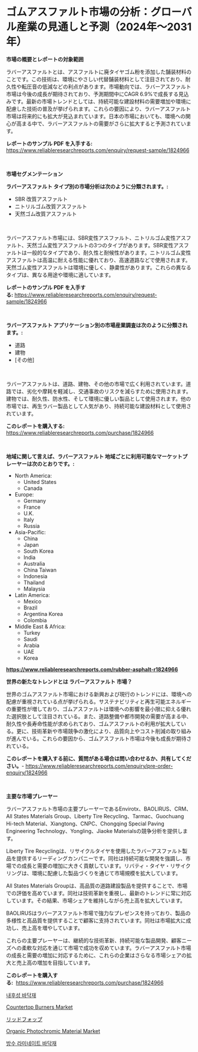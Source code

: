 <p><h1>ゴムアスファルト市場の分析：グローバル産業の見通しと予測（2024年〜2031年）</h1></p><p><strong>市場の概要とレポートの対象範囲</strong></p>
<p><p>ラバーアスファルトとは、アスファルトに廃タイヤゴム粉を添加した舗装材料のことです。この技術は、環境にやさしい代替舗装材料として注目されており、耐久性や転圧音の低減などの利点があります。市場動向では、ラバーアスファルト市場は今後の成長が期待されており、予測期間中にCAGR 6.9%で成長する見込みです。最新の市場トレンドとしては、持続可能な建設材料の需要増加や環境に配慮した技術の普及が挙げられます。これらの要因により、ラバーアスファルト市場は将来的にも拡大が見込まれています。日本の市場においても、環境への関心が高まる中で、ラバーアスファルトの需要がさらに拡大すると予測されています。</p></p>
<p><strong>レポートのサンプル PDF を入手する:</strong> <a href="https://www.reliableresearchreports.com/enquiry/request-sample/1824966">https://www.reliableresearchreports.com/enquiry/request-sample/1824966</a></p>
<p>&nbsp;</p>
<p><strong>市場セグメンテーション</strong></p>
<p><strong>ラバーアスファルト タイプ別の市場分析は次のように分類されます。:</strong></p>
<p><ul><li>SBR 改質アスファルト</li><li>ニトリルゴム改質アスファルト</li><li>天然ゴム改質アスファルト</li></ul></p>
<p>&nbsp;</p>
<p><p>ラバーアスファルト市場には、SBR変性アスファルト、ニトリルゴム変性アスファルト、天然ゴム変性アスファルトの3つのタイプがあります。SBR変性アスファルトは一般的なタイプであり、耐久性と耐候性があります。ニトリルゴム変性アスファルトは高温に耐える性能に優れており、高速道路などで使用されます。天然ゴム変性アスファルトは環境に優しく、静粛性があります。これらの異なるタイプは、異なる用途や環境に適しています。</p></p>
<p><strong>レポートのサンプル PDF を入手する:</strong>&nbsp;<a href="https://www.reliableresearchreports.com/enquiry/request-sample/1824966">https://www.reliableresearchreports.com/enquiry/request-sample/1824966</a></p>
<p>&nbsp;</p>
<p><strong> ラバーアスファルト アプリケーション別の市場産業調査は次のように分類されます。:</strong></p>
<p><ul><li>道路</li><li>建物</li><li>[その他]</li></ul></p>
<p>&nbsp;</p>
<p><p>ラバーアスファルトは、道路、建物、その他の市場で広く利用されています。道路では、劣化や摩耗を軽減し、交通事故のリスクを減らすために使用されます。建物では、耐久性、防水性、そして環境に優しい製品として使用されます。他の市場では、再生ラバー製品として人気があり、持続可能な建設材料として使用されています。</p></p>
<p><strong>このレポートを購入する:</strong>&nbsp; <a href="https://www.reliableresearchreports.com/purchase/1824966">https://www.reliableresearchreports.com/purchase/1824966</a></p>
<p>&nbsp;</p>
<p><strong>地域に関して言えば、ラバーアスファルト 地域ごとに利用可能なマーケットプレーヤーは次のとおりです。:</strong></p>
<p><ul>
    <li>
        North America:
        <ul>
            <li>United States</li>
            <li>Canada</li>
        </ul>
    </li>
    <li>
        Europe:
        <ul>
            <li>Germany</li>
            <li>France</li>
            <li>U.K.</li>
            <li>Italy</li>
            <li>Russia</li>
        </ul>
    </li>
    <li>
        Asia-Pacific:
        <ul>
            <li>China</li>
            <li>Japan</li>
            <li>South Korea</li>
            <li>India</li>
            <li>Australia</li>
            <li>China Taiwan</li>
            <li>Indonesia</li>
            <li>Thailand</li>
            <li>Malaysia</li>
        </ul>
    </li>
    <li>
        Latin America:
        <ul>
            <li>Mexico</li>
            <li>Brazil</li>
            <li>Argentina Korea</li>
            <li>Colombia</li>
        </ul>
    </li>
    <li>
        Middle East & Africa:
        <ul>
            <li>Turkey</li>
            <li>Saudi</li>
            <li>Arabia</li>
            <li>UAE</li>
            <li>Korea</li>
        </ul>
    </li>
    </ul></p>
<p><strong><a href="https://www.reliableresearchreports.com/rubber-asphalt-r1824966">https://www.reliableresearchreports.com/rubber-asphalt-r1824966</a></strong>&nbsp;</p>
<p><strong>世界の新たなトレンドとは ラバーアスファルト 市場？</strong></p>
<p><p>世界のゴムアスファルト市場における新興および現行のトレンドには、環境への配慮が重視されている点が挙げられる。サステナビリティと再生可能エネルギーの重要性が増しており、ゴムアスファルトは環境への影響を最小限に抑える優れた選択肢として注目されている。また、道路整備や都市開発の需要が高まる中、耐久性や長寿命性能が求められており、ゴムアスファルトの利用が拡大している。更に、技術革新や市場競争の激化により、品質向上やコスト削減の取り組みが進んでいる。これらの要因から、ゴムアスファルト市場は今後も成長が期待されている。</p></p>
<p><strong>このレポートを購入する前に、質問がある場合は問い合わせるか、共有してください。</strong>- <a href="https://www.reliableresearchreports.com/enquiry/pre-order-enquiry/1824966">https://www.reliableresearchreports.com/enquiry/pre-order-enquiry/1824966</a></p>
<p>&nbsp;</p>
<p><strong>主要な市場プレーヤー</strong></p>
<p><p>ラバーアスファルト市場の主要プレーヤーであるEnvirotx、BAOLIRUS、CRM、All States Materials Group、Liberty Tire Recycling、Tarmac、Guochuang Hi-tech Material、Xiangtong、CNPC、Chongqing Special Paving Engineering Technology、Yongling、Jiaoke Materialsの競争分析を提供します。</p><p>Liberty Tire Recyclingは、リサイクルタイヤを使用したラバーアスファルト製品を提供するリーディングカンパニーです。同社は持続可能な開発を強調し、市場での成長と需要の増加に大きく貢献しています。リバティ・タイヤ・リサイクリングは、環境に配慮した製品づくりを通じて市場規模を拡大しています。</p><p>All States Materials Groupは、高品質の道路建設製品を提供することで、市場での評価を高めています。同社は技術革新を重視し、最新のトレンドに常に対応しています。その結果、市場シェアを維持しながら売上高を拡大しています。</p><p>BAOLIRUSはラバーアスファルト市場で強力なプレゼンスを持っており、製品の多様性と高品質を提供することで顧客に支持されています。同社は市場拡大に成功し、売上高を増やしています。</p><p>これらの主要プレーヤーは、継続的な技術革新、持続可能な製品開発、顧客ニーズへの柔軟な対応を通じて市場で成功を収めています。ラバーアスファルト市場の成長と需要の増加に対応するために、これらの企業はさらなる市場シェアの拡大と売上高の増加を目指しています。</p></p>
<p><strong>このレポートを購入する:</strong>&nbsp;&nbsp;<a href="https://www.reliableresearchreports.com/purchase/1824966">https://www.reliableresearchreports.com/purchase/1824966</a></p>
<p><p><a href="https://medium.com/@rowanmaggio/%EB%82%A0%EC%94%A8%EC%97%90-%EA%B0%95%EC%9D%B8%ED%95%9C-%EB%B0%94%EB%8B%A5%EC%9E%AC-%EC%8B%9C%EC%9E%A5-%EC%84%B1%EA%B3%B5%EC%A0%81%EC%9D%B8-%EB%B9%84%EC%A6%88%EB%8B%88%EC%8A%A4-%EC%A0%84%EB%9E%B5%EC%9D%98-%EC%97%B4%EC%87%A0-2031%EB%85%84%EA%B9%8C%EC%A7%80-%EC%98%88%EC%B8%A1-b0e8ab5071ff">내후성 바닥재</a></p><p><a href="https://github.com/Sherrillcrooksxa8i18ucf2m/Market-Research-Report-List-2/blob/main/countertop-burners-market.md">Countertop Burners Market</a></p><p><a href="https://github.com/JacksonWiza1924/Market-Research-Report-List-1/blob/main/848475931460.md">リッドフォップ</a></p><p><a href="https://www.linkedin.com/pulse/organic-photochromic-material-market-growth-trends-covid-19-9aevc?trackingId=8uP7btlaij7fsjFa1oRkrQ%3D%3D">Organic Photochromic Material Market</a></p><p><a href="https://medium.com/@koreycrooks2022/%EB%B0%A9%EC%88%98-%EB%9F%AC%EB%AF%B8%EB%84%A4%EC%9D%B4%ED%8A%B8-%EB%A7%88%EB%A3%A8-%EC%8B%9C%EC%9E%A5-%EA%B7%9C%EB%AA%A8%EA%B0%80-%EC%A0%84-%EC%84%B8%EA%B3%84-%EC%82%B0%EC%97%85%EC%97%90%EC%84%9C-%EA%B0%80%EC%9E%A5-%EC%A2%8B%EC%9D%80-%EB%A7%88%EC%BC%80%ED%8C%85-%EC%B1%84%EB%84%90%EC%9D%84-%EB%B3%B4%EC%97%AC%EC%A4%8D%EB%8B%88%EB%8B%A4-b8c8dbb883c5">방수 라미네이트 바닥재</a></p></p>
